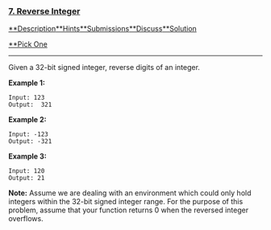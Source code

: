 ### [7. Reverse Integer](https://leetcode.com/problems/reverse-integer/description/)

[**Description](https://leetcode.com/problems/reverse-integer/description/)[**Hints](https://leetcode.com/problems/reverse-integer/hints/)[**Submissions](https://leetcode.com/problems/reverse-integer/submissions/)[**Discuss](https://leetcode.com/problems/reverse-integer/discuss/)[**Solution](https://leetcode.com/problems/reverse-integer/solution/)

[**Pick One](https://leetcode.com/problems/random-one-question/)

------

Given a 32-bit signed integer, reverse digits of an integer.

**Example 1:**

```
Input: 123
Output:  321

```

**Example 2:**

```
Input: -123
Output: -321

```

**Example 3:**

```
Input: 120
Output: 21

```

**Note:**
Assume we are dealing with an environment which could only hold integers within the 32-bit signed integer range. For the purpose of this problem, assume that your function returns 0 when the reversed integer overflows.